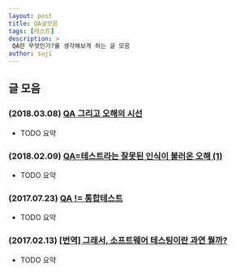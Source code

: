```yaml
---
layout: post
title: QA글모음 
tags: [테스트]
description: >
 QA란 무엇인가?를 생각해보게 하는 글 모음
author: suji
---
```


## 글 모음

### (2018.03.08) [QA 그리고 오해의 시선](http://www.popit.kr/qa-%EA%B7%B8%EB%A6%AC%EA%B3%A0-%EC%98%A4%ED%95%B4%EC%9D%98-%EC%8B%9C%EC%84%A0/)
- TODO 요약

### (2018.02.09) [QA=테스트라는 잘못된 인식이 불러온 오해 (1)](http://m.datanet.co.kr/news/articleView.html?idxno=119652)
- TODO 요약

### (2017.07.23) [QA != 통합테스트](http://woowabros.github.io/woowabros/2017/07/23/QA-not-integrationTest.html)
- TODO 요약 

### (2017.02.13) [[번역] 그래서, 소프트웨어 테스팅이란 과연 뭘까?](http://angel927.tistory.com/146)
- TODO 요약 